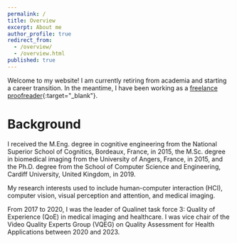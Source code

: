 ```yaml
---
permalink: /
title: Overview
excerpt: About me
author_profile: true
redirect_from:
  - /overview/
  - /overview.html
published: true
---
```

Welcome to my website!
I am currently retiring from academia and starting a career transition. In the meantime, I have been working as a [freelance proofreader](https://lulvk.github.io/freelance/){:target="_blank"}.

Background
==

I received the M.Eng. degree in cognitive engineering from the National Superior School of Cognitics, Bordeaux, France, in 2015, the M.Sc. degree in biomedical imaging from the University of Angers, France, in 2015, and the Ph.D. degree from the School of Computer Science and Engineering, Cardiff University, United Kingdom, in 2019.

My research interests used to include human-computer interaction (HCI), computer vision, visual perception and attention, and medical imaging.

From 2017 to 2020, I was the leader of Qualinet task force 3: Quality of Experience (QoE) in medical imaging and healthcare. I was vice chair of the Video Quality Experts Group (VQEG) on Quality Assessment for Health Applications between 2020 and 2023.

